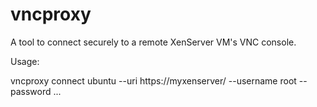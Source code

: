 vncproxy
========

A tool to connect securely to a remote XenServer VM's VNC console.

Usage:

vncproxy connect ubuntu --uri https://myxenserver/ --username root --password ...
